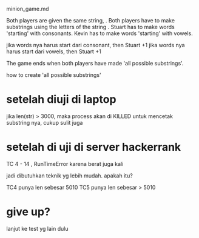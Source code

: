 minion_game.md

Both players are given the same string, .
Both players have to make substrings using the letters of the string .
Stuart has to make words 'starting' with consonants.
Kevin has to make words 'starting' with vowels.

jika words nya harus start dari consonant, then Stuart +1
jika words nya harus start dari vowels, then Stuart +1

The game ends when both players have made 'all possible substrings'.

how to create 'all possible substrings'


# setelah diuji di laptop
jika len(str) > 3000, maka process akan di KILLED
untuk mencetak substring nya, cukup sulit juga

# setelah di uji di server hackerrank
TC 4 - 14 , RunTimeError
karena berat juga kali

jadi dibutuhkan teknik yg lebih mudah.
apakah itu?

TC4	punya len sebesar 5010
TC5	punya len sebesar > 5010

# give up?
lanjut ke test yg lain dulu


